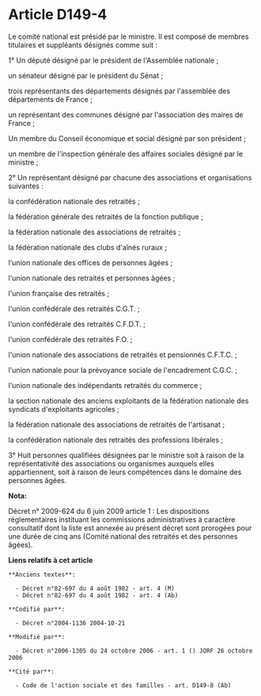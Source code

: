 # Article D149-4

Le comité national est présidé par le ministre. Il est composé de membres titulaires et suppléants désignés comme suit :

1° Un député désigné par le président de l'Assemblée nationale ;

un sénateur désigné par le président du Sénat ;

trois représentants des départements désignés par l'assemblée des départements de France ;

un représentant des communes désigné par l'association des maires de France ;

Un membre du Conseil économique et social désigné par son président ;

un membre de l'inspection générale des affaires sociales désigné par le ministre ;

2° Un représentant désigné par chacune des associations et organisations suivantes :

la confédération nationale des retraités ;

la fédération générale des retraités de la fonction publique ;

la fédération nationale des associations de retraités ;

la fédération nationale des clubs d'aînés ruraux ;

l'union nationale des offices de personnes âgées ;

l'union nationale des retraités et personnes âgées ;

l'union française des retraités ;

l'union confédérale des retraités C.G.T. ;

l'union confédérale des retraités C.F.D.T. ;

l'union confédérale des retraités F.O. ;

l'union nationale des associations de retraités et pensionnés C.F.T.C. ;

l'union nationale pour la prévoyance sociale de l'encadrement C.G.C. ;

l'union nationale des indépendants retraités du commerce ;

la section nationale des anciens exploitants de la fédération nationale des syndicats d'exploitants agricoles ;

la fédération nationale des associations de retraités de l'artisanat ;

la confédération nationale des retraités des professions libérales ;

3° Huit personnes qualifiées désignées par le ministre soit à raison de la représentativité des associations ou organismes
auxquels elles appartiennent, soit à raison de leurs compétences dans le domaine des personnes âgées.

**Nota:**

Décret n° 2009-624 du 6 juin 2009 article 1 : Les dispositions réglementaires instituant les commissions administratives à
caractère consultatif dont la liste est annexée au présent décret sont prorogées pour une durée de cinq ans (Comité national
des retraités et des personnes âgées).

**Liens relatifs à cet article**

	**Anciens textes**:

	  - Décret n°82-697 du 4 août 1982 - art. 4 (M)
	  - Décret n°82-697 du 4 août 1982 - art. 4 (Ab)

	**Codifié par**:

	  - Décret n°2004-1136 2004-10-21

	**Modifié par**:

	  - Décret n°2006-1305 du 24 octobre 2006 - art. 1 () JORF 26 octobre 2006

	**Cité par**:

	  - Code de l'action sociale et des familles - art. D149-8 (Ab)
